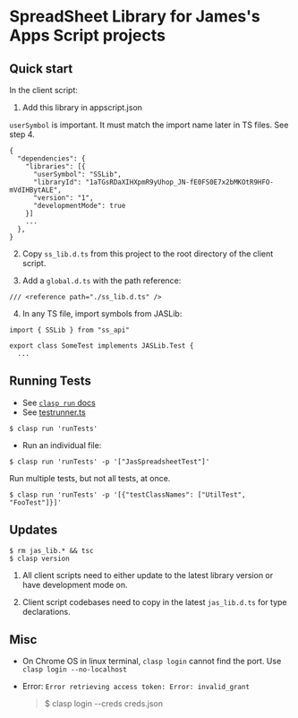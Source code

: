 # SpreadSheet Library for James's Apps Script projects

## Quick start

In the client script:

1. Add this library in appscript.json

`userSymbol` is important. It must match the import name later in TS files. See step 4.

```
{
  "dependencies": {
    "libraries": [{
      "userSymbol": "SSLib",
      "libraryId": "1aTGsRDaXIHXpmR9yUhop_JN-fE0FS0E7x2bMKOtR9HFO-mVdIHBytALE",
      "version": "1",
      "developmentMode": true
    }]
    ...
  },
}

```

2. Copy `ss_lib.d.ts` from this project to the root directory of the client script.

3. Add a `global.d.ts` with the path reference:

```
/// <reference path="./ss_lib.d.ts" />
```

4. In any TS file, import symbols from JASLib:

```
import { SSLib } from "ss_api"

export class SomeTest implements JASLib.Test {
  ...
```

## Running Tests

- See [`clasp run` docs](https://github.com/google/clasp/#run)
- See [testrunner.ts](https://github.com/jamesoguntebi/JAS_SS_Lib/blob/master/testing/testrunner.ts)

```
$ clasp run 'runTests'
```

- Run an individual file:

```
$ clasp run 'runTests' -p '["JasSpreadsheetTest"]'
```

Run multiple tests, but not all tests, at once.

```
$ clasp run 'runTests' -p '[{"testClassNames": ["UtilTest", "FooTest"]}]'
```

## Updates

```
$ rm jas_lib.* && tsc
$ clasp version
```

1. All client scripts need to either update to the latest library version or have development mode on.

2. Client script codebases need to copy in the latest `jas_lib.d.ts` for type declarations.

## Misc

- On Chrome OS in linux terminal, `clasp login` cannot find the port. Use `clasp login --no-localhost`

- Error: `Error retrieving access token: Error: invalid_grant`

    > $ clasp login --creds creds.json
